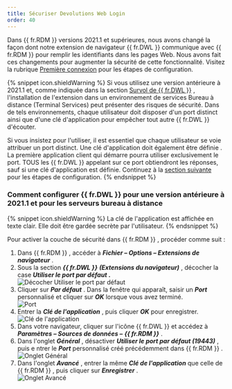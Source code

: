 ```yaml
---
title: Sécuriser Devolutions Web Login
order: 40
---
```

Dans {{ fr.RDM }} versions 2021.1 et supérieures, nous avons changé la façon dont notre extension de navigateur {{ fr.DWL }} communique avec {{ fr.RDM }} pour remplir les identifiants dans les pages Web. Nous avons fait ces changements pour augmenter la sécurité de cette fonctionnalité. Visitez la rubrique [Première connexion](/fr/rdm/windows/dwl/first-login-devolutions-web-login/) pour les étapes de configuration. 

{% snippet icon.shieldWarning %} 
Si vous utilisez une version antérieure à 2021.1 et, comme indiquée dans la section [Survol de {{ fr.DWL }}](/fr/rdm/windows/dwl/overview/) , l'installation de l'extension dans un environnement de services Bureau à distance (Terminal Services) peut présenter des risques de sécurité. Dans de tels environnements, chaque utilisateur doit disposer d'un port distinct ainsi que d'une clé d'application pour empêcher tout autre {{ fr.DWL }} d'écouter.  

Si vous insistez pour l'utiliser, il est essentiel que chaque utilisateur se voie attribuer un port distinct. Une clé d'application doit également être définie . La première application client qui démarre pourra utiliser exclusivement le port. TOUS les {{ fr.DWL }} appelant sur ce port obtiendront les réponses, sauf si une clé d'application est définie. Continuez à la [section suivante](#comment-configurer--frdwl--pour-une-version-antérieure-à-20211-et-pour-les-serveurs-bureau-à-distance) pour les étapes de configuration. 
{% endsnippet %}
 
### Comment configurer {{ fr.DWL }} pour une version antérieure à 2021.1 et pour les serveurs bureau à distance 

{% snippet icon.shieldWarning %} 
La clé de l'application est affichée en texte clair. Elle doit être gardée secrète par l'utilisateur. 
{% endsnippet %}
 
Pour activer la couche de sécurité dans {{ fr.RDM }} , procéder comme suit :  

1. Dans {{ fr.RDM }} , accéder à ***Fichier – Options – Extensions de navigateur*** . 
1. Sous la section ***{{ fr.DWL }}*** ***(Extensions du navigateur)*** , décocher la case ***Utiliser le port par défaut*** ***.***  
![Décocher Utiliser le port par défaut](https://webdevolutions.azureedge.net/docs/fr/rdm/windows/Dwl2000.png) 
1. Cliquer sur ***Par défaut*** . Dans la fenêtre qui apparaît, saisir un ***Port*** personnalisé et cliquer sur ***OK*** lorsque vous avez terminé.  
![Port](https://webdevolutions.azureedge.net/docs/fr/rdm/windows/Dwl4049.png) 
1. Entrer la ***Clé de l'application*** , puis cliquer   ***OK*** pour enregistrer.  
![Clé de l'application](https://webdevolutions.azureedge.net/docs/fr/rdm/windows/Dwl4032.png) 
1. Dans votre navigateur, cliquer sur l'icône {{ fr.DWL }} et accédez à ***Paramètres – Sources de données –*** ***{{ fr.RDM }}*** . 
1. Dans l'onglet ***Général*** , désactiver ***Utiliser le port par défaut (19443)*** , puis e ntrer le ***Port*** personnalisé créé précédemment dans {{ fr.RDM }} .  
![Onglet Général](https://webdevolutions.azureedge.net/docs/fr/rdm/windows/Dwl4043.png) 
1. Dans l'onglet ***Avancé*** , entrer la même ***Clé de l'application*** que celle de {{ fr.RDM }} , puis cliquer sur ***Enregistrer*** .  
![Onglet Avancé](https://webdevolutions.azureedge.net/docs/fr/rdm/windows/Dwl4033.png) 




